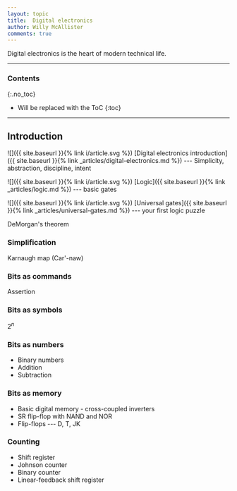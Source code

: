 ```yaml
---
layout: topic
title:  Digital electronics
author: Willy McAllister
comments: true
---
```


Digital electronics is the heart of modern technical life.

----

### Contents
{:.no_toc}

* Will be replaced with the ToC
{:toc}

----

## Introduction

![]({{ site.baseurl }}{% link i/article.svg %}) [Digital electronics introduction]({{ site.baseurl }}{% link _articles/digital-electronics.md %}) --- Simplicity, abstraction, discipline, intent

![]({{ site.baseurl }}{% link i/article.svg %}) [Logic]({{ site.baseurl }}{% link _articles/logic.md %}) --- basic gates

![]({{ site.baseurl }}{% link i/article.svg %}) [Universal gates]({{ site.baseurl }}{% link _articles/universal-gates.md %}) --- your first logic puzzle 

DeMorgan's theorem

### Simplification

Karnaugh map (Car'-naw)

### Bits as commands

Assertion

### Bits as symbols

$2^n$

### Bits as numbers

* Binary numbers
* Addition
* Subtraction

### Bits as memory

* Basic digital memory - cross-coupled inverters
* SR flip-flop with NAND and NOR
* Flip-flops --- D, T, JK

### Counting

* Shift register
* Johnson counter
* Binary counter
* Linear-feedback shift register

